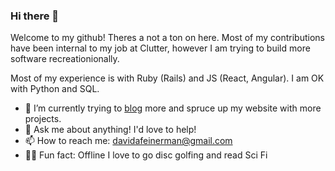 ### Hi there 👋

Welcome to my github! Theres a not a ton on here. Most of my contributions have been internal to my job at Clutter, however I am trying to build more software recreationionally.

Most of my experience is with Ruby (Rails) and JS (React, Angular). I am OK with Python and SQL.

- 🔭 I’m currently trying to [blog](https://df.dev/blog) more and spruce up my website with more projects. 
- 💬 Ask me about anything! I'd love to help!
- 📫 How to reach me: davidafeinerman@gmail.com
- 🕺🏻 Fun fact: Offline I love to go disc golfing and read Sci Fi
